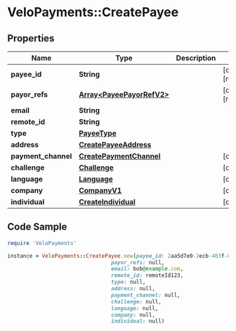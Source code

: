 # VeloPayments::CreatePayee

## Properties

Name | Type | Description | Notes
------------ | ------------- | ------------- | -------------
**payee_id** | **String** |  | [optional] [readonly] 
**payor_refs** | [**Array&lt;PayeePayorRefV2&gt;**](PayeePayorRefV2.md) |  | [optional] [readonly] 
**email** | **String** |  | 
**remote_id** | **String** |  | 
**type** | [**PayeeType**](PayeeType.md) |  | 
**address** | [**CreatePayeeAddress**](CreatePayeeAddress.md) |  | 
**payment_channel** | [**CreatePaymentChannel**](CreatePaymentChannel.md) |  | [optional] 
**challenge** | [**Challenge**](Challenge.md) |  | [optional] 
**language** | [**Language**](Language.md) |  | [optional] 
**company** | [**CompanyV1**](CompanyV1.md) |  | [optional] 
**individual** | [**CreateIndividual**](CreateIndividual.md) |  | [optional] 

## Code Sample

```ruby
require 'VeloPayments'

instance = VeloPayments::CreatePayee.new(payee_id: 2aa5d7e0-2ecb-403f-8494-1865ed0454e9,
                                 payor_refs: null,
                                 email: bob@example.com,
                                 remote_id: remoteId123,
                                 type: null,
                                 address: null,
                                 payment_channel: null,
                                 challenge: null,
                                 language: null,
                                 company: null,
                                 individual: null)
```


